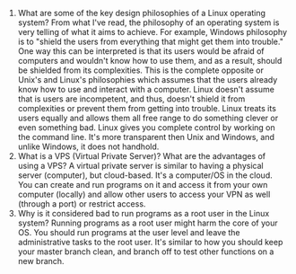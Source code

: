 1. What are some of the key design philosophies of a Linux operating system? From what I've read, the philosophy of an operating system is very telling of what it aims to achieve. For example, Windows philosophy is to "shield the users from everything that might get them into trouble." One way this can be interpreted is that its users would be afraid of computers and wouldn't know how to use them, and as a result, should be shielded from its complexities. This is the complete opposite or Unix's and Linux's philosophies which assumes that the users already know how to use and interact with a computer. Linux doesn't assume that is users are incompetent, and thus, doesn't shield it from complexities or prevent them from getting into trouble. Linux treats its users equally and allows them all free range to do something clever or even something bad. Linux gives you complete control by working on the command line. It's more transparent then Unix and Windows, and unlike Windows, it does not handhold.
2. What is a VPS (Virtual Private Server)? What are the advantages of using a VPS? A virtual private server is similar to having a physical server (computer), but cloud-based. It's a computer/OS in the cloud. You can create and run programs on it and access it from your own computer (locally) and allow other users to access your VPN as well (through a port) or restrict access.
3. Why is it considered bad to run programs as a root user in the Linux system? Running programs as a root user might harm the core of your OS. You should run programs at the user level and leave the administrative tasks to the root user. It's similar to how you should keep your master branch clean, and branch off to test other functions on a new branch.